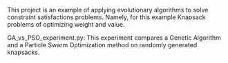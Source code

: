 This project is an example of applying evolutionary algorithms to solve
constraint satisfactions problems. Namely, for this example Knapsack problems
of optimizing weight and value.

  GA_vs_PSO_experiment.py:
    This experiment compares a Genetic Algorithm and a Particle Swarm Optimization
    method on randomly generated knapsacks.
    
